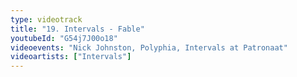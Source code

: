 ```yaml
---
type: videotrack
title: "19. Intervals - Fable"
youtubeId: "G54j7J00o18"
videoevents: "Nick Johnston, Polyphia, Intervals at Patronaat"
videoartists: ["Intervals"]
---
```

